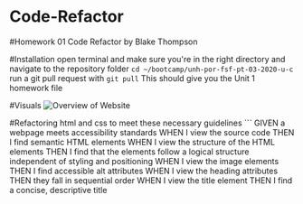 # Code-Refactor

#Homework 01 Code Refactor by Blake Thompson

#Installation
open terminal and make sure you're in the right directory and navigate to the repository folder
```cd ~/bootcamp/unh-por-fsf-pt-03-2020-u-c```
run a git pull request with
``` git pull ```
This should give you the Unit 1 homework file

#Visuals
![Overview of Website](assets\images\Markdown-images\9hfADM3FfW.gif)


#Refactoring html and css to meet these necessary guidelines 
    ```
GIVEN a webpage meets accessibility standards
WHEN I view the source code
THEN I find semantic HTML elements
WHEN I view the structure of the HTML elements
THEN I find that the elements follow a logical structure independent of styling and positioning
WHEN I view the image elements
THEN I find accessible alt attributes
WHEN I view the heading attributes
THEN they fall in sequential order
WHEN I view the title element
THEN I find a concise, descriptive title
```
